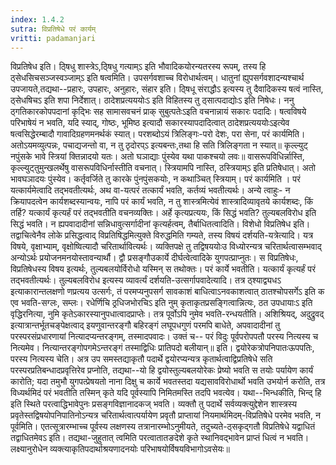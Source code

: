 ```yaml
---
index: 1.4.2
sutra: विप्रतिषेधे परं कार्यम्
vritti: padamanjari
---
```


 विप्रतिषेध इति। ठ्षिधु शास्त्रेऽ,ठ्षिधु गत्याम्ऽ इति भौवादिकयोरन्यतरस्य रूपम्, तस्य हि ठ्सेधसिचसञ्जस्वञ्जाम्ऽ इति षत्वमिति। उपसर्गवशाच्च विरोधार्थत्वम्। धातुनां ह्युपसर्गवशादन्यश्चार्थ उपजायते,तद्यथा--प्रहारः, उपहारः, अनुहारः, संहार इति। ठ्षिधू संराद्धौऽ इत्यस्य तु दैवादिकस्य षत्वं नास्ति, ठ्सेधषिचऽ इति शपा निर्देशात्। ठादेशप्रत्यययोःऽ इति विहितस्य तु ठ्सात्पदाद्योःऽ इति निषेधः। ननु ठ्गतिकारकोपपदानां कृद्भिः सह सामासवचनं प्राक् सुबुत्पतेःऽइति वचनान्नायं सकारः पदादिः। षत्वविषये परिभाषेयं न भवति, यदि स्याद्, गोष्ठः, भूमिष्ठ इत्यादौ सकारस्यापदादित्वात् ठादेशप्रत्यययोःऽइत्येव षत्वसिद्धेरम्बादौ गावादिग्रहणमनर्थकं स्यात्। परशब्दोऽयं त्रिलिङ्गः-परो देशः, परा सेना, परं कार्यमिति। अतोऽयमव्युत्पन्नः, पचाद्यजन्तो वा, न तु ठृदोरप्ऽ इत्यबन्तः,तथा हि सति त्रिलिङ्गता न स्यात्॥ कृल्ल्युट् नपुंसके भावे स्त्रियां क्तिन्नादयो यतः। अतो घञाद्याः पुंस्येव यथा पाकश्चयो लवः॥ वासरूपविधिर्न्नास्ति, कृल्ल्युट्तुमुन्खलर्थेषु वासरूपविधिर्नास्तीति वचनात्। स्त्रियामपि नास्ति, ठस्त्रियाम्ऽ इति प्रतिषेधात्। अतो भावघञादयः पुंस्येव। कर्तृवर्जिते तु कारके पुंनपुंसकयोः, न कथाञ्चित् स्त्रियाम्। परं कार्यमिति । परं यत्कार्यमेत्वादि तद्भवतीत्यर्थः, अथ वा-यत्परं तत्कार्यं भवति, कर्तव्यं भवतीत्यर्थः। अन्ये त्वाहुः- न क्रियापदत्वेन कार्यशब्दस्यान्वयः, नापि परं कार्यं भवति, न तु शास्त्रमित्येवं शास्त्रादिव्यावृतये कार्यशब्दः, किं तर्हि? यत्कार्यं कृत्यर्हं परं तद्भवतीति वचनव्यक्तिः। अर्हे कृत्यप्रत्ययः, किं सिद्धं भवति? तुल्यबलविरोध इति सिद्धं भवति। न ह्यपवादादीनां सन्निधावुत्सर्गादीनां कृत्यर्हत्वम्, तैर्बाधितत्वादिति। विशेधो विप्रतिषेध इति। तद्वाचित्वेनैव लोके प्रसिद्धत्वाद् विप्रतिषिद्धमित्युक्ते विरुद्धमिति गम्यते, तस्य विषयं दर्शयति-यत्रेत्यादि। यत्र विषये, वृक्षाभ्याम्, वृक्षोष्वित्यादौ चरितार्थावित्यर्थः। व्यक्तिपक्षे तु तद्विषययोःउ विध्योरन्यत्र चरितार्थत्वासम्भवाद् अन्योऽर्थः प्रयोजनमनयोस्तावन्यार्थौ। द्वौ प्रसङ्गौउकार्ये दीर्घत्वेत्वादिके युगपत्प्राप्नुतः। स विप्रतिषेधः, विप्रतिषेधस्य विषय इत्यर्थः, तुल्यबलयोर्विरोधो यस्मिन् स तथोक्तः। परं कार्ये भवतीति। यत्कार्यं कृत्यर्हं परं तद्भवतीत्यर्थः। तुल्यबलविरोध इत्यस्य व्यावर्त्यं दर्शयति-उत्सर्गापवादेत्यादि। तत्र ठ्श्याद्व्यधऽ इत्याकारान्तलक्षणो णप्रत्यय उत्सर्गः, तं परमप्यनुपसर्ग सावकाशं बाधित्वाऽनवकाशत्वात् ठातश्चोपसर्गेऽ इति क एव भवति-सग्लः, सम्लः। रधेर्णिचि ठ्रधिजभोरचिऽ इति नुम् कृताकृतप्रसङ्गित्वान्नित्यः, ठत उपधायाःऽ इति वृद्धिरनित्या, नुमि कृतेऽकारस्यानुपधात्वादप्राप्तेः। तत्र पूर्वोऽपि नुमेव भवति-रन्धयतीति। अशिश्रियद्, अदुद्रुवद् इत्यात्रान्तर्भूतचङ्पेक्षत्वाद् इयणुवान्तरङ्गौ बहिरङ्गं लघूपधगुणं परमपि बाधेते, अपवादादीनां तु परस्परसंप्रधारणायां नित्यादप्यन्तरङ्गम्, तस्मादपवादः। उक्तं च-- परं विदुः पूर्वपरोपपतौ परस्य नित्यस्य च नित्यमेव। नित्यान्तरङ्गोपगमेऽन्तरङ्गं तस्माद्विधिः प्रातिपदो बलीयान्॥ इति। द्वयोरेकत्रोपनिपातःऊपपतिः, परस्य नित्यस्य चेति। अत्र उप समस्तद्याकृतौ पदार्थे द्वयोरप्यन्यत्र कृतार्थत्वाद्विप्रतिषेधे सति परस्परप्रतिबन्धादप्रवृत्तिरेव प्रप्नोति, तद्यथा--यो हि द्वयोस्तुल्यबलयोरेकः प्रेष्यो भवति स तयोः पर्यायेण कार्यं कारोति; यदा तमुभौ युगपत्प्रेषयतो नाना दिक्षु च कार्ये भवतस्तदा यद्यसावविरोधार्थो भवति उभयोर्न करोति, तत्र विध्यर्थमिदं परं भवतीति तस्मिन् कृते यदि पूर्वस्यापि निमितमस्ति तदपि भवत्येव। यथा--भिन्धकीति, भिन्द् हि इति स्थिते परत्वाद्धिभावेपुनः प्रसङ्गविज्ञानादकज् भवति। व्यक्तौ तु पदार्थे सर्वव्यक्त्युद्देशेन शास्त्रस्य प्रवृतेस्तद्विषयोपनिपातिनोऽन्यत्र चरितार्थत्वात्पर्यायेण प्रवृतौ प्राप्तायां नियमार्थमिदम्-विप्रतिषेधे परमेव भवति, न पूर्वमिति। एतत्सूत्रारम्भाच्च पूर्वस्य लक्षणस्य तत्रानारम्भोऽनुमीयते, तदुच्यते-ठ्सकृद्गतौ विप्रतिषेधे यद्वाधितं तद्वाधितमेवऽ इति। तद्यथा-जुहुतात् त्वमिति परत्वातातङदेशे कृते स्थानिवद्भावेन प्राप्तं धित्वं न भवति। लक्ष्यानुरोधेन व्यक्त्याकृतिपदार्थाश्रयणादनयोः परिभाषयोर्विषयविभागोऽवसेयः॥